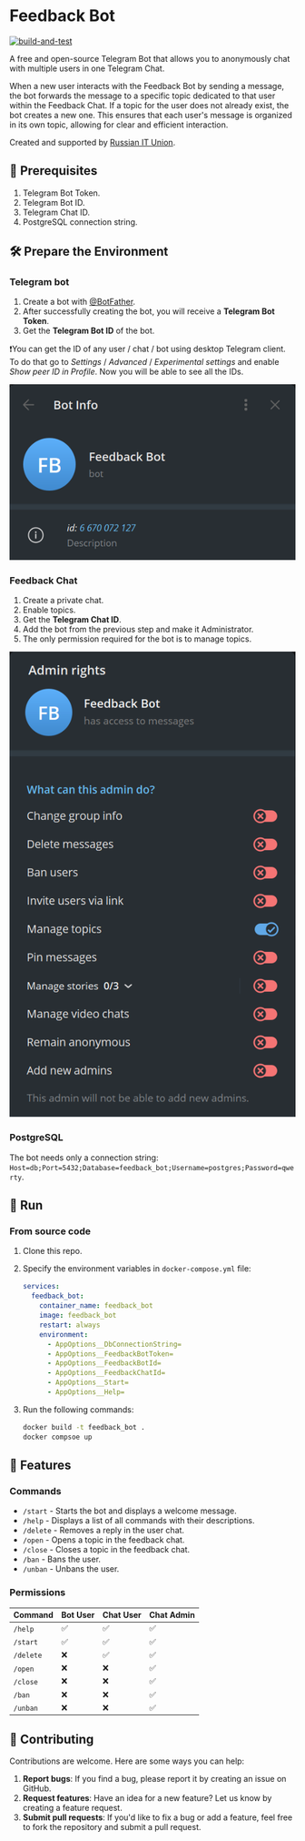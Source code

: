 # Feedback Bot

[![build-and-test](https://github.com/ruitunion-org/feedback-bot/actions/workflows/build.yml/badge.svg)](https://github.com/ruitunion-org/feedback-bot/actions/workflows/build.yml) 

A free and open-source Telegram Bot that allows you to anonymously chat with multiple users in one Telegram Chat.

When a new user interacts with the Feedback Bot by sending a message, the bot forwards the message to a specific topic dedicated to that user within the Feedback Chat. If a topic for the user does not already exist, the bot creates a new one. This ensures that each user's message is organized in its own topic, allowing for clear and efficient interaction.

Created and supported by [Russian IT Union](https://ruitunion.org/en/about/).

## 📝 Prerequisites

1. Telegram Bot Token.
2. Telegram Bot ID.
3. Telegram Chat ID.
4. PostgreSQL connection string.

## 🛠️ Prepare the Environment

### Telegram bot

1. Create a bot with [@BotFather](https://t.me/BotFather).
2. After successfully creating the bot, you will receive a **Telegram Bot Token**.
3. Get the **Telegram Bot ID** of the bot.

❗You can get the ID of any user / chat / bot using desktop Telegram client. To do that go to *Settings* / *Advanced* / *Experimental settings* and enable *Show peer ID in Profile*. Now you will be able to see all the IDs.

![how_to_get_id](./docs/image01.png)

### Feedback Chat

1. Create a private chat.
2. Enable topics.
3. Get the **Telegram Chat ID**.
4. Add the bot from the previous step and make it Administrator.
5. The only permission required for the bot is to manage topics.

![required_permissions](./docs/image02.png)

### PostgreSQL

The bot needs only a connection string: `Host=db;Port=5432;Database=feedback_bot;Username=postgres;Password=qwerty`.

## 🚀 Run

### From source code

1. Clone this repo.
2. Specify the environment variables in `docker-compose.yml` file:

    ``` yml
    services:
      feedback_bot:
        container_name: feedback_bot
        image: feedback_bot
        restart: always
        environment:
          - AppOptions__DbConnectionString=
          - AppOptions__FeedbackBotToken= 
          - AppOptions__FeedbackBotId=
          - AppOptions__FeedbackChatId=
          - AppOptions__Start=
          - AppOptions__Help=
    ```

3. Run the following commands:

    ``` sh
    docker build -t feedback_bot .
    docker compsoe up 
    ```

## 🌟 Features

### Commands

- `/start` - Starts the bot and displays a welcome message.
- `/help` - Displays a list of all commands with their descriptions.
- `/delete` - Removes a reply in the user chat.
- `/open` - Opens a topic in the feedback chat.
- `/close` - Closes a topic in the feedback chat.
- `/ban` - Bans the user.
- `/unban` - Unbans the user.

### Permissions

| Command   | Bot User | Chat User | Chat Admin |
| --------- | -------- | --------- | ---------- |
| `/help`   | ✅        | ✅         | ✅          |
| `/start`  | ✅        | ✅         | ✅          |
| `/delete` | ❌        | ✅         | ✅          |
| `/open`   | ❌        | ❌         | ✅          |
| `/close`  | ❌        | ❌         | ✅          |
| `/ban`    | ❌        | ❌         | ✅          |
| `/unban`  | ❌        | ❌         | ✅          |

## 🤝 Contributing

Contributions are welcome. Here are some ways you can help:

1. **Report bugs**: If you find a bug, please report it by creating an issue on GitHub.
2. **Request features**: Have an idea for a new feature? Let us know by creating a feature request.
3. **Submit pull requests**: If you'd like to fix a bug or add a feature, feel free to fork the repository and submit a pull request.
